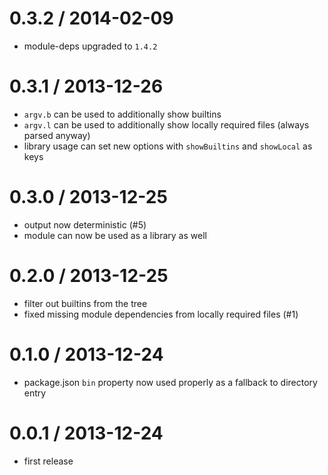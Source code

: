 0.3.2 / 2014-02-09
==================
  * module-deps upgraded to `1.4.2`

0.3.1 / 2013-12-26
==================
  * `argv.b` can be used to additionally show builtins
  * `argv.l` can be used to additionally show locally required files (always parsed anyway)
  * library usage can set new options with `showBuiltins` and `showLocal` as keys

0.3.0 / 2013-12-25
==================
  * output now deterministic (#5)
  * module can now be used as a library as well

0.2.0 / 2013-12-25
==================
  * filter out builtins from the tree
  * fixed missing module dependencies from locally required files (#1)

0.1.0 / 2013-12-24
==================
  * package.json `bin` property now used properly as a fallback to directory entry

0.0.1 / 2013-12-24
==================
  * first release
